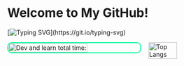 # Welcome to My GitHub!

[![Typing SVG](https://readme-typing-svg.herokuapp.com?font=Fira+Code&pause=1000&color=F787F7&background=14A9FF00&random=false&width=435&lines=emm,兄弟你好香...欢迎光临我的GitHub!.........哎嘿@Kaguya_RE~)](https://git.io/typing-svg)

<div style="display: flex; justify-content: space-between;">
  <img src="https://github-readme-stats.vercel.app/api/wakatime?username=Kaguya_1210&theme=gradient&border_color=00FA9A&border_radius=10&bg_color=30,e96443,904e95&title_color=fff&text_color=fff&layout=compact&langs_count=22" alt="Dev and learn total time:" style="width: 60%; border: 2px solid #00FA9A; border-radius: 10px;">
  <img src="https://github-readme-stats.vercel.app/api/top-langs/?username=Kaguya-1210&layout=compact&theme=tokyonight" alt="Top Langs" style="width: 36%;">
</div>


<!--
**Kaguya-1210/Kaguya-1210** is a ✨ _special_ ✨ repository because its `README.md` (this file) appears on your GitHub profile.

Here are some ideas to get you started:

- 🔭 I’m currently working on ...
- 🌱 I’m currently learning ...
- 👯 I’m looking to collaborate on ...
- 🤔 I’m looking for help with ...
- 💬 Ask me about ...
- 📫 How to reach me: ...
- 😄 Pronouns: ...
- ⚡ Fun fact: ...
-->
